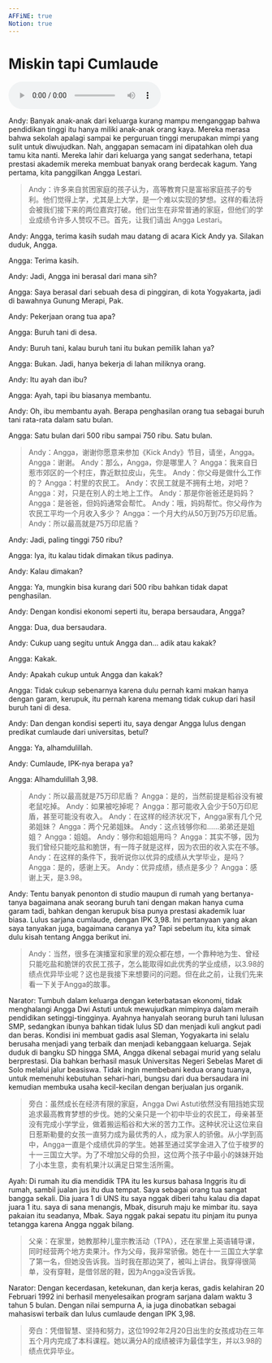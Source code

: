 ```yaml
---
AFFiNE: true
Notion: true
---
```


# Miskin tapi Cumlaude

![U10T1 - Miskin tapi Cumlaude](audio/U10T1%20-%20Miskin%20tapi%20Cumlaude.m4a)

Andy: Banyak anak-anak dari keluarga kurang mampu menganggap bahwa pendidikan tinggi itu hanya miliki anak-anak orang kaya. Mereka merasa bahwa sekolah apalagi sampai ke perguruan tinggi merupakan mimpi yang sulit untuk diwujudkan. Nah, anggapan semacam ini dipatahkan oleh dua tamu kita nanti. Mereka lahir dari keluarga yang sangat sederhana, tetapi prestasi akademik mereka membuat banyak orang berdecak kagum. Yang pertama, kita panggilkan Angga Lestari.

> Andy：许多来自贫困家庭的孩子认为，高等教育只是富裕家庭孩子的专利。他们觉得上学，尤其是上大学，是一个难以实现的梦想。这样的看法将会被我们接下来的两位嘉宾打破。他们出生在非常普通的家庭，但他们的学业成绩令许多人赞叹不已。首先，让我们请出 Angga Lestari。

Andy: Angga, terima kasih sudah mau datang di acara Kick Andy ya. Silakan duduk, Angga.

Angga: Terima kasih.

Andy: Jadi, Angga ini berasal dari mana sih?

Angga: Saya berasal dari sebuah desa di pinggiran, di kota Yogyakarta, jadi di bawahnya Gunung Merapi, Pak.

Andy: Pekerjaan orang tua apa?

Angga: Buruh tani di desa.

Andy: Buruh tani, kalau buruh tani itu bukan pemilik lahan ya?

Angga: Bukan. Jadi, hanya bekerja di lahan miliknya orang.

Andy: Itu ayah dan ibu?

Angga: Ayah, tapi ibu biasanya membantu.

Andy: Oh, ibu membantu ayah. Berapa penghasilan orang tua sebagai buruh tani rata-rata dalam satu bulan.

Angga: Satu bulan dari 500 ribu sampai 750 ribu. Satu bulan.

> Andy：Angga，谢谢你愿意来参加《Kick Andy》节目，请坐，Angga。
> Angga：谢谢。
> Andy：那么，Angga，你是哪里人？
> Angga：我来自日惹市郊区的一个村庄，靠近默拉皮山，先生。
> Andy：你父母是做什么工作的？
> Angga：村里的农民工。
> Andy：农民工就是不拥有土地，对吧？
> Angga：对，只是在别人的土地上工作。
> Andy：那是你爸爸还是妈妈？
> Angga：是爸爸，但妈妈通常会帮忙。
> Andy：哦，妈妈帮忙。你父母作为农民工平均一个月收入多少？
> Angga：一个月大约从50万到75万印尼盾。
> Andy：所以最高就是75万印尼盾？

Andy: Jadi, paling tinggi 750 ribu?

Angga: Iya, itu kalau tidak dimakan tikus padinya.

Andy: Kalau dimakan?

Angga: Ya, mungkin bisa kurang dari 500 ribu bahkan tidak dapat penghasilan.

Andy: Dengan kondisi ekonomi seperti itu, berapa bersaudara, Angga?

Angga: Dua, dua bersaudara.

Andy: Cukup uang segitu untuk Angga dan… adik atau kakak?

Angga: Kakak.

Andy: Apakah cukup untuk Angga dan kakak?

Angga: Tidak cukup sebenarnya karena dulu pernah kami makan hanya dengan garam, kerupuk, itu pernah karena memang tidak cukup dari hasil buruh tani di desa.

Andy: Dan dengan kondisi seperti itu, saya dengar Angga lulus dengan predikat cumlaude dari universitas, betul?

Angga: Ya, alhamdulillah.

Andy: Cumlaude, IPK-nya berapa ya?

Angga: Alhamdulillah 3,98.

> Andy：所以最高就是75万印尼盾？
> Angga：是的，当然前提是稻谷没有被老鼠吃掉。
> Andy：如果被吃掉呢？
> Angga：那可能收入会少于50万印尼盾，甚至可能没有收入。
> Andy：在这样的经济状况下，Angga家有几个兄弟姐妹？
> Angga：两个兄弟姐妹。
> Andy：这点钱够你和……弟弟还是姐姐？
> Angga：姐姐。
> Andy：够你和姐姐用吗？
> Angga：其实不够，因为我们曾经只能吃盐和脆饼，有一阵子就是这样，因为农田的收入实在不够。
> Andy：在这样的条件下，我听说你以优异的成绩从大学毕业，是吗？
> Angga：是的，感谢上天。
> Andy：优异成绩，绩点是多少？
> Angga：感谢上天，是3.98。

Andy: Tentu banyak penonton di studio maupun di rumah yang bertanya-tanya bagaimana anak seorang buruh tani dengan makan hanya cuma garam tadi, bahkan dengan kerupuk bisa punya prestasi akademik luar biasa. Lulus sarjana cumlaude, dengan IPK 3,98. Ini pertanyaan yang akan saya tanyakan juga, bagaimana caranya ya? Tapi sebelum itu, kita simak dulu kisah tentang Angga berikut ini.

> Andy：当然，很多在演播室和家里的观众都在想，一个靠种地为生、曾经只能吃盐和脆饼的农民工孩子，怎么能取得如此优秀的学业成绩，以3.98的绩点优异毕业呢？这也是我接下来想要问的问题。但在此之前，让我们先来看一下关于Angga的故事。

Narator: Tumbuh dalam keluarga dengan keterbatasan ekonomi, tidak menghalangi Angga Dwi Astuti untuk mewujudkan mimpinya dalam meraih pendidikan setinggi-tingginya. Ayahnya hanyalah seorang buruh tani lulusan SMP, sedangkan ibunya bahkan tidak lulus SD dan menjadi kuli angkut padi dan beras. Kondisi ini membuat gadis asal Sleman, Yogyakarta ini selalu berusaha menjadi yang terbaik dan menjadi kebanggaan keluarga. Sejak duduk di bangku SD hingga SMA, Angga dikenal sebagai murid yang selalu berprestasi. Dia bahkan berhasil masuk Universitas Negeri Sebelas Maret di Solo melalui jalur beasiswa. Tidak ingin membebani kedua orang tuanya, untuk memenuhi kebutuhan sehari-hari, bungsu dari dua bersaudara ini kemudian membuka usaha kecil-kecilan dengan berjualan jus organik.

> 旁白：虽然成长在经济有限的家庭，Angga Dwi Astuti依然没有阻挡她实现追求最高教育梦想的步伐。她的父亲只是一个初中毕业的农民工，母亲甚至没有完成小学学业，做着搬运稻谷和大米的苦力工作。这种状况让这位来自日惹斯勒曼的女孩一直努力成为最优秀的人，成为家人的骄傲。从小学到高中，Angga一直是个成绩优异的学生。她甚至通过奖学金进入了位于梭罗的十一三国立大学。为了不增加父母的负担，这位两个孩子中最小的妹妹开始了小本生意，卖有机果汁以满足日常生活所需。

Ayah: Di rumah itu dia mendidik TPA itu les kursus bahasa Inggris itu di rumah, sambil jualan jus itu dua tempat. Saya sebagai orang tua sangat bangga sekali. Dia juara 1 di UNS itu saya nggak diberi tahu kalau dia dapat juara 1 itu. saya di sana menangis, Mbak, disuruh maju ke mimbar itu. saya pakaian itu seadanya, Mbak. Saya nggak pakai sepatu itu pinjam itu punya tetangga karena Angga nggak bilang.

> 父亲：在家里，她教那种儿童宗教活动（TPA），还在家里上英语辅导课，同时经营两个地方卖果汁。作为父母，我非常骄傲。她在十一三国立大学拿了第一名，但她没告诉我。当时我在那边哭了，被叫上讲台。我穿得很简单，没有穿鞋，是借邻居的鞋，因为Angga没告诉我。

Narator: Dengan kecerdasan, ketekunan, dan kerja keras, gadis kelahiran 20 Februari 1992 ini berhasil menyelesaikan program sarjana dalam waktu 3 tahun 5 bulan. Dengan nilai sempurna A, ia juga dinobatkan sebagai mahasiswi terbaik dan lulus cumlaude dengan IPK 3,98.

> 旁白：凭借智慧、坚持和努力，这位1992年2月20日出生的女孩成功在三年五个月内完成了本科课程。她以满分A的成绩被评为最佳学生，并以3.98的绩点优异毕业。
